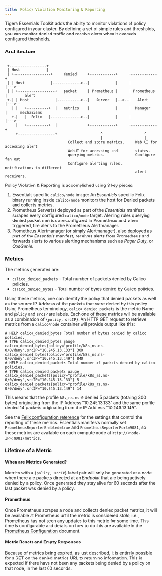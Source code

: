```yaml
---
title: Policy Violation Monitoring & Reporting
---
```


Tigera Essentials Toolkit adds the ability to monitor violations of policy
configured in your cluster. By defining a set of simple rules and thresholds,
you can monitor denied traffic and receive alerts when it exceeds configured
thresholds.

### Architecture

```

 +-----------------+
 | Host            |
 | +-----------------+     denied     +------------+     +------------+
 | | Host            |------------->--|            |     |            |--->--
 | | +-----------------+   packet     | Prometheus |     | Prometheus |        alert
 +-| | Host            |----------->--|   Server   |-->--|   Alert    |--->--
   | |   +----------+  |   metrics    |            |     |  Manager   |      mechanisms
   +-|   |  Felix   |-------------->--|            |     |            |--->--
     |   +----------+  |              +------------+     +------------+
     +-----------------+                    ^                   ^
                                            |                   |
                             Collect and store metrics.     Web UI for accessing alert
                             WebUI for accessing and        states.
                             querying metrics.              Configure fan out
                             Configure alerting rules.      notifications to different
                                                            alert receivers.
```

Policy Violation & Reporting is accomplished using 3 key pieces:

1. Essentials specific `calico/node` image: An _Essentials_ specific Felix
   binary running inside `calico/node` monitors the host for Denied packets and
   collects metrics.
2. Prometheus Server(s) deployed as part of the _Essentials_ manifest scrapes
   every configured `calico/node` target. Alerting rules querying denied packet
   metrics are configured in Prometheus and when triggered, fire alerts to
   the Prometheus Alertmanager.
3. Prometheus Alertmanager (or simply Alertmanager), also deployed as part of
   the _Essentials_ manifest, receives alerts from Prometheus and forwards
   alerts to various alerting mechanisms such as _Pager Duty_, or _OpsGenie_.

### Metrics

The metrics generated are:

- `calico_denied_packets` - Total number of packets denied by Calico policies.
- `calico_denied_bytes` - Total number of bytes denied by Calico policies.

Using these metrics, one can identify the policy that denied packets as well as
the source IP Address of the packets that were denied by this policy. Using
Prometheus terminology, `calico_denied_packets` is the metric Name and `policy`
and `srcIP` are labels. Each one of these metrics will be available as a
combination of `{policy, srcIP}`. An HTTP GET request to retrieve metrics from a
`calico/node` container will provide output like this:

```
# HELP calico_denied_bytes Total number of bytes denied by calico policies.
# TYPE calico_denied_bytes gauge
calico_denied_bytes{policy="profile/k8s_ns.ns-0/0/deny",srcIP="10.245.13.133"} 300
calico_denied_bytes{policy="profile/k8s_ns.ns-0/0/deny",srcIP="10.245.13.149"} 840
# HELP calico_denied_packets Total number of packets denied by calico policies.
# TYPE calico_denied_packets gauge
calico_denied_packets{policy="profile/k8s_ns.ns-0/0/deny",srcIP="10.245.13.133"} 5
calico_denied_packets{policy="profile/k8s_ns.ns-0/0/deny",srcIP="10.245.13.149"} 14
```

This means that the profile `k8s_ns.ns-0` denied 5 packets (totaling 300 bytes)
originating from the IP Address "10.245.13.133" and the same profile denied 14
packets originating from the IP Address "10.245.13.149".

See
the
[Felix configuration reference]({{site.baseurl}}/{{page.version}}/reference/felix/configuration#essentials-specific-configuration) for
the settings that control the reporting of these metrics.  Essentials manifests
normally set `PrometheusReporterEnabled=true` and
`PrometheusReporterPort=9081`, so these metrics are available on each compute
node at `http://<node-IP>:9081/metrics`.

### Lifetime of a Metric

#### When are Metrics Generated?

Metrics with a `{policy, srcIP}` label pair will only be generated at a node
when there are packets directed at an _Endpoint_ that are being actively denied
by a policy. Once generated they stay alive for 60 seconds after the last
packet was denied by a policy.

#### Prometheus

Once Prometheus scrapes a node and collects denied packet metrics, it will be
available at Prometheus until the metric is considered _stale_, i.e.,
Prometheus has not seen any updates to this metric for some time. This time is
configurable and details on how to do this are available in the
[Prometheus Configuration]({{site.baseurl}}/{{page.version}}/usage/configuration/prometheus) document.

#### Metric Resets and Empty Responses

Because of metrics being expired, as just described, it is entirely possible
for a GET on the denied metrics URL to return no information.  This is expected
if there have not been any packets being denied by a policy on that node, in
the last 60 seconds.
